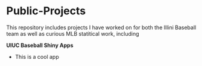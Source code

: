 # Public-Projects
This repository includes projects I have worked on for both the Illini Baseball team as well as curious MLB statitical work, including

**UIUC Baseball Shiny Apps**
* This is a cool app
